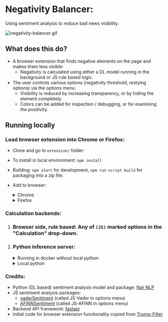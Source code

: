# Negativity Balancer:
Using sentiment analysis to reduce bad news visibility.

![negativity-balancer.gif](https://artdgn.github.io/images/negativity-balancer.gif)

## What does this do?
- A browser extension that finds negative elements on the page and makes them less visible:
    - Negativity is calculated using either a DL model running in the background or JS rule based logic.
- The user controls various options (negativity threshold, restying options) via the options menu:
    - Visibility is reduced by increasing transparency, or by hiding the element completely. 
    - Colors can be added for inspection / debugging, or for examining the positivity.
  

## Running locally 

### Load browser extension into Chrome or Firefox:
- Clone and go to `extension/` folder:
- To install in local environment: `npm install`
- Building: `npm start` for development, `npm run-script build` for packaging into a zip file.
- Add to browser:
    <details><summary>Chrome</summary>

    - Extensions -> Enable "developer mode" -> 
    "Load unpacked extensions" -> Navigate to `/extension/dist` folder in this project.
    - To update (on code changes): and go to extension details and press update / reload.
    - Docs: [Chrome docs](https://developer.chrome.com/extensions/getstarted#manifest)

    </details>

    <details><summary>Firefox</summary>

    - To load for development (will be removed after browser close, but easier to reload on code change):
        - Go to `about:debugging` -> This Firefox -> "Load Temprorary Add-on.." -> 
        Navigate to `/extension/dist` -> select manifest file.
        - Press "Reload" to update on code changes.
    - To load for continuous usage (persistent after closing):
        - Go to `about:config` and set `xpinstall.signatures.required` to False to be able to load a local extension.
        - Run `npm run-script build` to package the extensions into a zip file.
        - Go to `about:addons` -> "gear" icon -> "Install add-on from file.." -> 
        Navigate to `/extension/` folder in this project -> choose `negativity-balancer.zip`.
        - To update (on code changes): repeat previous two steps.
    - Docs: [Firefox docs](https://extensionworkshop.com/documentation/develop/testing-persistent-and-restart-features/)

    </details>


### Calculation backends:

1. ### Browser side, rule based: Any of `(JS)` marked options in the "Calculation" drop-down.

2. ### Python inference server:
    <details><summary>Running in docker without local python</summary>

    - Create a directory to hold the model between runs: `mkdir ~/model_data`
    - `docker run -it --rm -p 8000:8000 -v ~/model_data:/app/data artdgn/negativity-balancer`

    </details>

    <details><summary>Local python</summary>

    - To create local virtual environment and install (after cloning repo): `make install`
    - Run server: `make server`

    </details>

### Credits:
- Python (DL based) sentiment analysis model and package: [flair NLP](https://github.com/flairNLP/flair)
- JS sentiment analysis packages:
    - [vaderSentiment](https://github.com/cjhutto/vaderSentiment) (called JS-Vader in options menu)
    - [AFINNSentiment](https://github.com/thisandagain/sentiment ) (called JS-AFINN in options menu)
- Backend API framework: [fastapi](https://github.com/tiangolo/fastapi)
- Initial code for browser extension functionality copied from [Trump-Filter](https://github.com/RobSpectre/Trump-Filter)